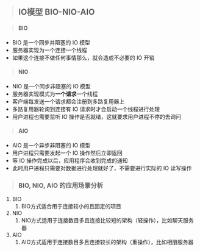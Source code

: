> ## IO模型 BIO-NIO-AIO

> #### BIO

* BIO 是一个同步并阻塞的 IO 模型
* 服务器实现为一个连接一个线程
* 如果这个连接不做任何事情那么，就会造成不必要的 IO 开销

> #### NIO

* NIO 是一个同步非阻塞的 IO 模型
* 服务器实现模式为**一个请求**一个线程
* 客户端每发送一个请求都会注册到多路复用器上
* 多路复用器轮询到连接有 IO 请求时才会启动一个线程进行处理
* 用户进程也需要监听 IO 操作是否就绪，这就要求用户进程不停的去询问

> #### AIO

* AIO 是一个异步非阻塞的 IO 模型
* 用户进程只需要发起一个 IO 操作然后立即返回
* 等 IO 操作完成以后，应用程序会收到完成的通知
* 此时用户进程只需要对数据进行处理就好了，不需要进行实际的 IO 读写操作

> ### BIO, NIO, AIO 的应用场景分析

1. BIO
   1. BIO方式适合用于连接较小的且固定的项目
2. NIO
   1. NIO方式适用于连接数目多且连接比较短的架构（轻操作），比如聊天服务器
3. AIO
   1. AIO方式适用于连接数目多且连接较长的架构（重操作），比如相册服务器